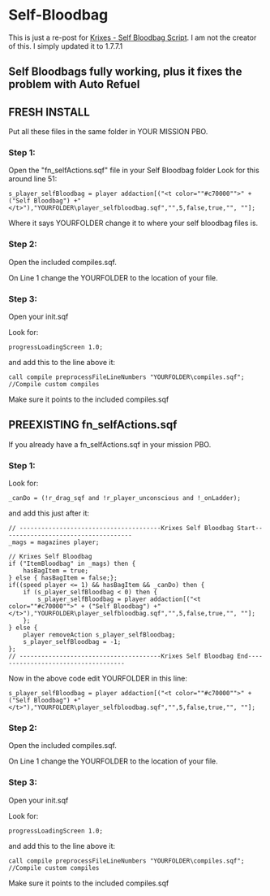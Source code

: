 Self-Bloodbag
=============

This is just a re-post for <a href="http://opendayz.net/threads/krixes-self-bloodbag-script.9212/">Krixes - Self Bloodbag Script</a>. I am not the creator of this. I simply updated it to 1.7.7.1

Self Bloodbags fully working, plus it fixes the problem with Auto Refuel
--------------------------------------------------------------------
FRESH INSTALL
-------------
Put all these files in the same folder in YOUR MISSION PBO.

<h3>Step 1:</h3>
Open the "fn_selfActions.sqf" file in your Self Bloodbag folder
Look for this around line 51:

    s_player_selfBloodbag = player addaction[("<t color=""#c70000"">" + ("Self Bloodbag") +"</t>"),"YOURFOLDER\player_selfbloodbag.sqf","",5,false,true,"", ""];

Where it says YOURFOLDER change it to where your self bloodbag files is.

<h3>Step 2:</h3>
Open the included compiles.sqf.

On Line 1 change the YOURFOLDER to the location of your file.

<h3>Step 3:</h3>
Open your init.sqf

Look for:

    progressLoadingScreen 1.0;
    
and add this to the line above it:

    call compile preprocessFileLineNumbers "YOURFOLDER\compiles.sqf"; //Compile custom compiles

Make sure it points to the included compiles.sqf



PREEXISTING fn_selfActions.sqf
------------------------------
If you already have a fn_selfActions.sqf in your mission PBO.
<h3>Step 1:</h3>
Look for:

    _canDo = (!r_drag_sqf and !r_player_unconscious and !_onLadder);
    
and add this just after it:

    // ---------------------------------------Krixes Self Bloodbag Start------------------------------------
    _mags = magazines player;
 
    // Krixes Self Bloodbag
    if ("ItemBloodbag" in _mags) then {
        hasBagItem = true;
    } else { hasBagItem = false;};
    if((speed player <= 1) && hasBagItem && _canDo) then {
        if (s_player_selfBloodbag < 0) then {
            s_player_selfBloodbag = player addaction[("<t color=""#c70000"">" + ("Self Bloodbag") +"</t>"),"YOURFOLDER\player_selfbloodbag.sqf","",5,false,true,"", ""];
        };
    } else {
        player removeAction s_player_selfBloodbag;
        s_player_selfBloodbag = -1;
    };
    // ---------------------------------------Krixes Self Bloodbag End------------------------------------

Now in the above code edit YOURFOLDER in this line:

    s_player_selfBloodbag = player addaction[("<t color=""#c70000"">" + ("Self Bloodbag") +"</t>"),"YOURFOLDER\player_selfbloodbag.sqf","",5,false,true,"", ""];
 
<h3>Step 2:</h3>
Open the included compiles.sqf.

On Line 1 change the YOURFOLDER to the location of your file.

<h3>Step 3:</h3>
Open your init.sqf

Look for:

    progressLoadingScreen 1.0;
    
and add this to the line above it:

    call compile preprocessFileLineNumbers "YOURFOLDER\compiles.sqf"; //Compile custom compiles

Make sure it points to the included compiles.sqf
